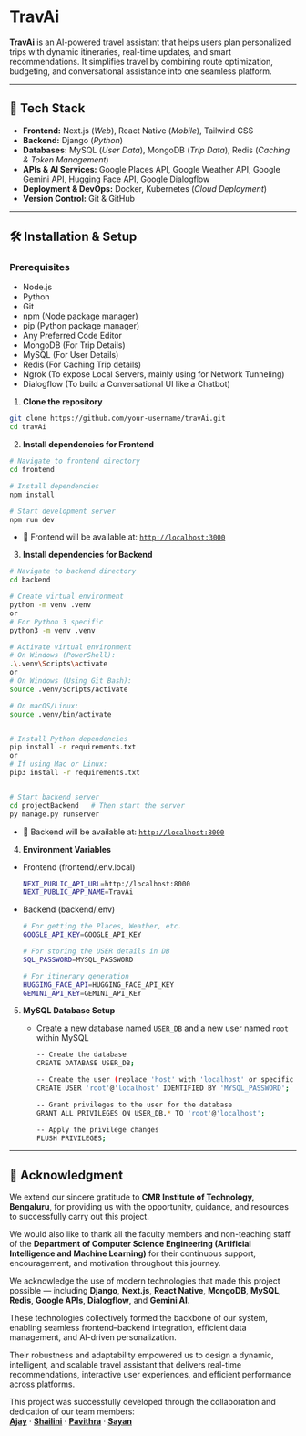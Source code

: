 # TravAi

**TravAi** is an AI-powered travel assistant that helps users plan personalized trips with dynamic itineraries, real-time updates, and smart recommendations. It simplifies travel by combining route optimization, budgeting, and conversational assistance into one seamless platform.

---

## 🧠 Tech Stack

- **Frontend:** Next.js (*Web*), React Native (*Mobile*), Tailwind CSS  
- **Backend:** Django (*Python*)  
- **Databases:** MySQL (*User Data*), MongoDB (*Trip Data*), Redis (*Caching & Token Management*)  
- **APIs & AI Services:** Google Places API, Google Weather API, Google Gemini API, Hugging Face API, Google Dialogflow  
- **Deployment & DevOps:** Docker, Kubernetes (*Cloud Deployment*)  
- **Version Control:** Git & GitHub


---

## 🛠️ Installation & Setup

### Prerequisites

- Node.js 
- Python 
- Git
- npm (Node package manager)
- pip (Python package manager)
- Any Preferred Code Editor
- MongoDB (For Trip Details)
- MySQL (For User Details)
- Redis (For Caching Trip details)
- Ngrok (To expose Local Servers, mainly using for Network Tunneling)
- Dialogflow (To build a Conversational UI like a Chatbot)

1. **Clone the repository**

```bash
git clone https://github.com/your-username/travAi.git
cd travAi
```

2. **Install dependencies for Frontend**

```bash
# Navigate to frontend directory
cd frontend

# Install dependencies
npm install

# Start development server
npm run dev
```

- 📍 Frontend will be available at: [`http://localhost:3000`](http://localhost:3000)

3. **Install dependencies for Backend**

```bash
# Navigate to backend directory
cd backend

# Create virtual environment
python -m venv .venv
or
# For Python 3 specific
python3 -m venv .venv

# Activate virtual environment
# On Windows (PowerShell):
.\.venv\Scripts\activate
or
# On Windows (Using Git Bash):
source .venv/Scripts/activate

# On macOS/Linux:
source .venv/bin/activate


# Install Python dependencies
pip install -r requirements.txt
or
# If using Mac or Linux:
pip3 install -r requirements.txt


# Start backend server
cd projectBackend   # Then start the server
py manage.py runserver
```
- 📍 Backend will be available at: [`http://localhost:8000`](http://127.0.0.1:8000)

4. **Environment Variables**

- Frontend (frontend/.env.local)

    ```bash
    NEXT_PUBLIC_API_URL=http://localhost:8000
    NEXT_PUBLIC_APP_NAME=TravAi
    ```

- Backend (backend/.env)

    ```bash
    # For getting the Places, Weather, etc.
    GOOGLE_API_KEY=GOOGLE_API_KEY

    # For storing the USER details in DB
    SQL_PASSWORD=MYSQL_PASSWORD

    # For itinerary generation
    HUGGING_FACE_API=HUGGING_FACE_API_KEY
    GEMINI_API_KEY=GEMINI_API_KEY
    ```

5. **MySQL Database Setup**

    - Create a new database named `USER_DB` and a new user named `root` within MySQL 
    
        ```bash
        -- Create the database
        CREATE DATABASE USER_DB;

        -- Create the user (replace 'host' with 'localhost' or specific host)
        CREATE USER 'root'@'localhost' IDENTIFIED BY 'MYSQL_PASSWORD';

        -- Grant privileges to the user for the database
        GRANT ALL PRIVILEGES ON USER_DB.* TO 'root'@'localhost';

        -- Apply the privilege changes
        FLUSH PRIVILEGES;
        ```

---

## 🙏 Acknowledgment

We extend our sincere gratitude to **CMR Institute of Technology, Bengaluru**, for providing us with the opportunity, guidance, and resources to successfully carry out this project.  

We would also like to thank all the faculty members and non-teaching staff of the **Department of Computer Science Engineering (Artificial Intelligence and Machine Learning)** for their continuous support, encouragement, and motivation throughout this journey.  

We acknowledge the use of modern technologies that made this project possible — including **Django**, **Next.js**, **React Native**, **MongoDB**, **MySQL**, **Redis**, **Google APIs**, **Dialogflow**, and **Gemini AI**. 

These technologies collectively formed the backbone of our system, enabling seamless frontend–backend integration, efficient data management, and AI-driven personalization. 

Their robustness and adaptability empowered us to design a dynamic, intelligent, and scalable travel assistant that delivers real-time recommendations, interactive user experiences, and efficient performance across platforms.  

This project was successfully developed through the collaboration and dedication of our team members:  
**[Ajay](https://github.com/ajay210100)** · **[Shailini](https://github.com/Shailini-M)** · **[Pavithra](https://github.com/Pavithra329)** · **[Sayan](https://github.com/Sayan-Mondal2022)**
